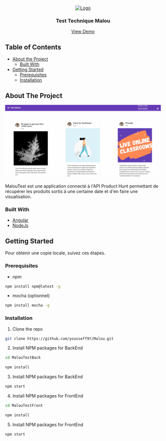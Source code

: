 <!-- PROJECT LOGO -->
<br />
<p align="center">
  <a href="https://malou.io/?lang=en">
    <img src="https://media.licdn.com/dms/image/C4D0BAQFN4OqE3TYkoA/company-logo_200_200/0?e=2131315200&v=beta&t=-bG5_mSnKOmyBOepZf5tAV2kNlnIsUo4n7aTIZvmXVk" alt="Logo" width="80" height="80">
  </a>

  <h3 align="center">Test Technique Malou</h3>

  <p align="center">
    <a href="https://github.com/othneildrew/Best-README-Template">View Demo</a>
  </p>
</p>



<!-- TABLE OF CONTENTS -->
## Table of Contents

* [About the Project](#about-the-project)
  * [Built With](#built-with)
* [Getting Started](#getting-started)
  * [Prerequisites](#prerequisites)
  * [Installation](#installation)




<!-- ABOUT THE PROJECT -->
## About The Project

[![Product Name Screen Shot][product-screenshot]](https://example.com)

MalouTest est une application connecté à l'API Product Hunt permettant de récupérer les produits sortis à une certaine date et d'en faire une visualisation.

### Built With
* [Angular](https://angular.io/)
* [NodeJs](https://nodejs.org/)


<!-- GETTING STARTED -->
## Getting Started

Pour obtenir une copie locale, suivez ces étapes.

### Prerequisites

* npm
```sh
npm install npm@latest -g
```
* mocha (optionnel)
```sh
npm install mocha -g
```

### Installation

1. Clone the repo
```sh
git clone https://github.com/yousseff97/Malou.git
```
2. Install NPM packages for BackEnd
```sh
cd MalouTestBack
```
```sh
npm install
```
3. Install NPM packages for BackEnd
```sh
npm start
```
4. Install NPM packages for FrontEnd
```sh
cd MalouTestFront
```
```sh
npm install
```
5. Install NPM packages for FrontEnd
```sh
npm start
```


<!-- MARKDOWN LINKS & IMAGES -->
<!-- https://www.markdownguide.org/basic-syntax/#reference-style-links -->
[product-screenshot]: images/Capture.gif
